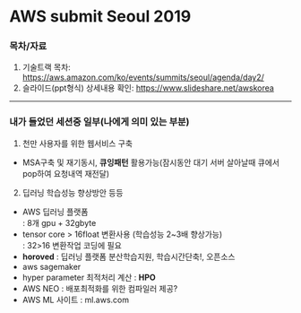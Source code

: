 # AWS submit Seoul 2019

### 목차/자료
1. 기술트랙 목차: https://aws.amazon.com/ko/events/summits/seoul/agenda/day2/  
2. 슬라이드(ppt형식) 상세내용 확인: https://www.slideshare.net/awskorea  

<hr>

### 내가 들었던 세션중 일부(나에게 의미 있는 부분)

1. 천만 사용자를 위한 웹서비스 구축  
  - MSA구축 및 재기동시, **큐잉패턴** 활용가능(잠시동안 대기 서버 살아날때 큐에서 pop하여 요청내역 재전달)
 
2. 딥러닝 학습성능 향상방안 등등  
  - AWS 딥러닝 플랫폼  
  : 8개 gpu + 32gbyte  
  - tensor core > 16float 변환사용 (학습성능 2~3배 향상가능)  
  : 32>16 변환작업 코딩에 필요
 - **horoved**
  : 딥러닝 플랫폼 분산학습지원, 학습시간단축!, 오픈소스
 - aws sagemaker
 - hyper parameter 최적처리 계산
  : **HPO**
 - AWS NEO
  : 배포최적화를 위한 컴파일러 제공?
 - AWS ML 사이트
  : ml.aws.com
